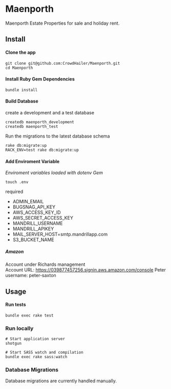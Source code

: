 Maenporth
=========

Maenporth Estate Properties for sale and holiday rent.

## Install

#### Clone the app

```
git clone git@github.com:CrowdHailer/Maenporth.git
cd Maenporth
```

#### Install Ruby Gem Dependencies

```
bundle install
```

#### Build Database

create a development and a test database

```
createdb maenporth_development
createdb maenporth_test
```

Run the migrations to the latest database schema

```
rake db:migrate:up
RACK_ENV=test rake db:migrate:up
```

#### Add Enviroment Variable

*Enviroment variables loaded with dotenv Gem*

```
touch .env
```

required
- ADMIN_EMAIL
- BUGSNAG_API_KEY
- AWS_ACCESS_KEY_ID
- AWS_SECRET_ACCESS_KEY
- MANDRILL_USERNAME
- MANDRILL_APIKEY
- MAIL_SERVER_HOST=smtp.mandrillapp.com
- S3_BUCKET_NAME

##### Amazon
Account under Richards management  
Account URL: https://039877457256.signin.aws.amazon.com/console
Peter username: peter-saxton


## Usage

#### Run tests

```
bundle exec rake test
```

### Run locally

```
# Start application server
shotgun

# Start SASS watch and compilation
bundle exec rake sass:watch
```
### Database Migrations

Database migrations are currently handled manually.

